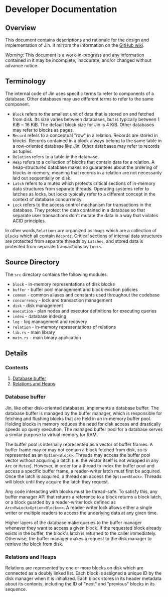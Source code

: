 # Developer Documentation

## Overview
This document contains descriptions and rationale for the design and implementation of Jin. It 
mirrors the information on the [GitHub wiki](https://github.com/shoyo/jin/wiki/Developer-Documentation).

*Warning*: This document is a work-in-progress and any information contained in it may be 
incomplete, inaccurate, and/or changed without advance notice.

## Terminology
The internal code of Jin uses specific terms to refer to components of a database. Other 
databases may use different terms to refer to the same component.

* `Block` refers to the smallest unit of data that is stored on and fetched from disk. Its size 
  varies between databases, but is typically between 1 KiB ~ 16 KiB. The default block size for 
  Jin is 4 KiB. Other databases may refer to blocks as pages.
* `Record` refers to a conceptual "row" in a relation. Records are stored in blocks. Records 
  contained in a block always belong to the same table in a row-oriented database like Jin. Other 
  databases may refer to records as tuples.
* `Relation` refers to a table in the database.
* `Heap` refers to a collection of blocks that contain data for a relation. A heap-structured 
  database makes no guarantees about the ordering of blocks in memory, meaning that records in a 
  relation are not necessarily laid out sequentially on disk.
* `Latch` refers to a mutex which protects critical sections of in-memory data structures from
  separate threads. Operating systems refer to latches as locks, but locks typically refer to a 
  different concept in the context of database concurrency.
* `Lock` refers to the access control mechanism for transactions in the database. They protect the 
  data contained in a database so that separate user transactions don't mutate the data in a way 
  that violates ACID principles.
  
In other words,`Relations` are organized as `Heaps` which are a collection of `Blocks` which all 
contain `Records`. Critical sections of internal data structures are protected from separate threads by 
`Latches`, and stored data is protected from separate transactions by `Locks`.

## Source Directory
The `src` directory contains the following modules.
* `block` - in-memory representations of disk blocks
* `buffer` - buffer pool management and block eviction policies
* `common` - common aliases and constants used throughout the codebase
* `concurrency` - lock and transaction management
* `disk` - disk management
* `execution` - plan nodes and executor definitions for executing queries
* `index` - database indexing
* `log` - log management and recovery
* `relation` - in-memory representations of relations
* `lib.rs` - main library 
* `main.rs` - main binary application

## Details 

### Contents
1. [Database buffer](#database-buffer)
2. [Relations and Heaps](#relations-and-heaps)

### Database buffer
Jin, like other disk-oriented databases, implements a database buffer. The 
database buffer is managed by the buffer manager, which is responsible for fetching and
flushing blocks that are held in an in-memory buffer pool. Holding blocks in memory reduces the 
need for disk access and drastically speeds up query execution. The managed buffer pool for a
database serves a similar purpose to virtual memory for RAM.

The buffer pool is internally represented as a vector of buffer frames. A buffer frame may or 
may not contain a block fetched from disk, so is represented as an `Option<Block>`. Threads may 
access the buffer pool vector without acquiring a latch (i.e. the vector itself is not wrapped 
in any `Arc` or `Mutex`). However, in order for a thread to index the buffer pool and access a 
specific buffer frame, a reader-writer latch must first be acquired. Once the latch is acquired, 
a thread can access the `Option<Block>`. Threads will block until they acquire the latch they
request.

Any code interacting with blocks must be thread-safe. To satisfy this, any buffer manager API 
that returns a reference to a block returns a block latch, or a block guarded by a reader-writer
lock defined as `Arc<RwLock<Option<Block>>>`. A reader-writer lock allows either a single writer 
or multiple readers to access the underlying data at any given time.

Higher layers of the database make queries to the buffer manager whenever they want to access a 
given block. If the requested block already exists in the buffer, the block's latch is returned
to the caller immediately. Otherwise, the buffer manager makes a request to the disk manager to
retrieve the block from disk.


### Relations and Heaps
Relations are represented by one or more blocks on disk which are connected as a doubly linked 
list. Each block is assigned a unique ID by the disk manager when it is initialized. Each block 
stores in its header metadata about its contents, including the ID of "next" and "previous"
blocks in its sequence.
